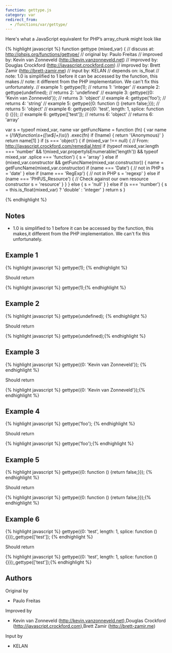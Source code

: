 ```yaml
---
function: gettype.js
category: var
redirect_from:
  - /functions/var/gettype/
---
```


<!-- WARNING! This file is auto generated by `npm run web:inject`, do not edit by hand -->

Here's what a JavaScript equivalent for PHP’s array_chunk might look like

{% highlight javascript %}
function gettype (mixed_var) {
  //  discuss at: http://phpjs.org/functions/gettype/
  // original by: Paulo Freitas
  // improved by: Kevin van Zonneveld (http://kevin.vanzonneveld.net)
  // improved by: Douglas Crockford (http://javascript.crockford.com)
  // improved by: Brett Zamir (http://brett-zamir.me)
  //    input by: KELAN
  //  depends on: is_float
  //        note: 1.0 is simplified to 1 before it can be accessed by the function, this makes
  //        note: it different from the PHP implementation. We can't fix this unfortunately.
  //   example 1: gettype(1);
  //   returns 1: 'integer'
  //   example 2: gettype(undefined);
  //   returns 2: 'undefined'
  //   example 3: gettype({0: 'Kevin van Zonneveld'});
  //   returns 3: 'object'
  //   example 4: gettype('foo');
  //   returns 4: 'string'
  //   example 5: gettype({0: function () {return false;}});
  //   returns 5: 'object'
  //   example 6: gettype({0: 'test', length: 1, splice: function () {}});
  //   example 6: gettype(['test']);
  //   returns 6: 'object'
  //   returns 6: 'array'

  var s = typeof mixed_var,
    name
  var getFuncName = function (fn) {
    var name = (/\W*function\s+([\w\$]+)\s*\(/)
      .exec(fn)
    if (!name) {
      return '(Anonymous)'
    }
    return name[1]
  }
  if (s === 'object') {
    if (mixed_var !== null) {
      // From: http://javascript.crockford.com/remedial.html
      if (typeof mixed_var.length === 'number' && !(mixed_var.propertyIsEnumerable('length')) && typeof mixed_var
        .splice === 'function') {
        s = 'array'
      } else if (mixed_var.constructor && getFuncName(mixed_var.constructor)) {
        name = getFuncName(mixed_var.constructor)
        if (name === 'Date') {
          // not in PHP
          s = 'date'
        } else if (name === 'RegExp') {
          // not in PHP
          s = 'regexp'
        } else if (name === 'PHPJS_Resource') {
          // Check against our own resource constructor
          s = 'resource'
        }
      }
    } else {
      s = 'null'
    }
  } else if (s === 'number') {
    s = this.is_float(mixed_var) ? 'double' : 'integer'
  }
  return s
}

{% endhighlight %}

## Notes
- 1.0 is simplified to 1 before it can be accessed by the function, this makes,it different from the PHP implementation. We can't fix this unfortunately.

## Example 1

{% highlight javascript %}
gettype(1);
{% endhighlight %}

Should return

{% highlight javascript %}
gettype(1);{% endhighlight %}

## Example 2

{% highlight javascript %}
gettype(undefined);
{% endhighlight %}

Should return

{% highlight javascript %}
gettype(undefined);{% endhighlight %}

## Example 3

{% highlight javascript %}
gettype({0: 'Kevin van Zonneveld'});
{% endhighlight %}

Should return

{% highlight javascript %}
gettype({0: 'Kevin van Zonneveld'});{% endhighlight %}

## Example 4

{% highlight javascript %}
gettype('foo');
{% endhighlight %}

Should return

{% highlight javascript %}
gettype('foo');{% endhighlight %}

## Example 5

{% highlight javascript %}
gettype({0: function () {return false;}});
{% endhighlight %}

Should return

{% highlight javascript %}
gettype({0: function () {return false;}});{% endhighlight %}

## Example 6

{% highlight javascript %}
gettype({0: 'test', length: 1, splice: function () {}});,gettype(['test']);
{% endhighlight %}

Should return

{% highlight javascript %}
gettype({0: 'test', length: 1, splice: function () {}});,gettype(['test']);{% endhighlight %}


## Authors


Original by

- Paulo Freitas


Improved by

- Kevin van Zonneveld (http://kevin.vanzonneveld.net),Douglas Crockford (http://javascript.crockford.com),Brett Zamir (http://brett-zamir.me)


Input by

- KELAN

